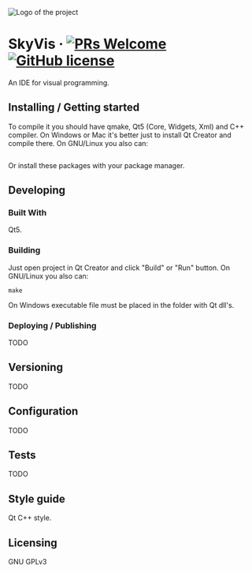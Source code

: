 ![Logo of the project](./resources/logo.png)

# SkyVis &middot; [![PRs Welcome](https://img.shields.io/badge/PRs-welcome-brightgreen.svg?style=flat-square)](http://makeapullrequest.com) [![GitHub license](https://img.shields.io/badge/license-GPL-blue.svg?style=flat-square)](https://github.com/arturianec100/skyvis/blob/master/LICENSE)

An IDE for visual programming.

## Installing / Getting started

To compile it you should have qmake, Qt5 (Core, Widgets, Xml) and C++ compiler. On Windows or Mac it's better just to install Qt Creator and compile there.
On GNU/Linux you also can:
```sudo apt-get install build-essential libfontconfig1 mesa-common-dev libgl qt5base-dev
```
Or install these packages with your package manager.

## Developing

### Built With
Qt5.

### Building

Just open project in Qt Creator and click "Build" or "Run" button.
On GNU/Linux you also can:
```qmake
make
```
On Windows executable file must be placed in the folder with Qt dll's.

### Deploying / Publishing
TODO

## Versioning
TODO

## Configuration
TODO

## Tests
TODO

## Style guide
Qt C++ style.

## Licensing
GNU GPLv3
